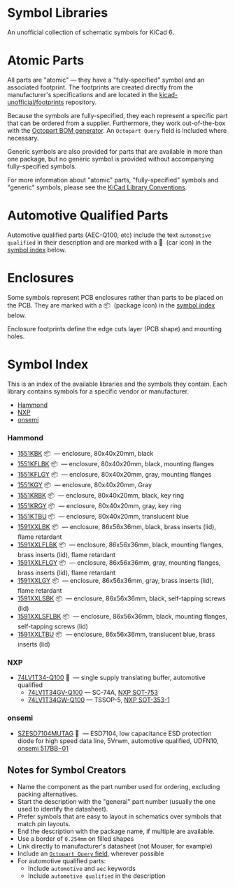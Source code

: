 
<!-- THIS FILE IS AUTOMATICALLY GENERATED. DO NOT EDIT! -->

# Symbol Libraries

An unofficial collection of schematic symbols for KiCad 6.

# Atomic Parts

All parts are "atomic" &mdash; they have a "fully-specified" symbol and an
associated footprint. The footprints are created directly from the
manufacturer's specifications and are located in the
[kicad-unofficial/footprints] repository.

Because the symbols are fully-specified, they each represent a specific part
that can be ordered from a supplier. Furthermore, they work out-of-the-box with
the [Octopart BOM generator]. An `Octopart Query` field is included where
necessary.

Generic symbols are also provided for parts that are available in more than one
package, but no generic symbol is provided without accompanying fully-specified
symbols.

For more information about "atomic" parts, "fully-specified" symbols and
"generic" symbols, please see the [KiCad Library Conventions].

# Automotive Qualified Parts

Automotive qualified parts (AEC-Q100, etc) include the text `automotive
qualified` in their description and are marked with a 🚗&nbsp; (car icon) in the
[symbol index] below.

# Enclosures

Some symbols represent PCB enclosures rather than parts to be placed on the PCB.
They are marked with a 📦&nbsp; (package icon) in the [symbol index] below.

Enclosure footprints define the edge cuts layer (PCB shape) and mounting holes.


# Symbol Index

This is an index of the available libraries and the symbols they contain. Each
library contains symbols for a specific vendor or manufacturer.

- [Hammond](#hammond)
- [NXP](#nxp)
- [onsemi](#onsemi)

### Hammond

- [1551KBK](https://www.hammfg.com/files/parts/pdf/1551KBK.pdf) 📦&nbsp; &mdash; enclosure, 80x40x20mm, black
- [1551KFLBK](https://www.hammfg.com/files/parts/pdf/1551KFLBK.pdf) 📦&nbsp; &mdash; enclosure, 80x40x20mm, black, mounting flanges
- [1551KFLGY](https://www.hammfg.com/files/parts/pdf/1551KFLGY.pdf) 📦&nbsp; &mdash; enclosure, 80x40x20mm, gray, mounting flanges
- [1551KGY](https://www.hammfg.com/files/parts/pdf/1551KGY.pdf) 📦&nbsp; &mdash; enclosure, 80x40x20mm, Gray
- [1551KRBK](https://www.hammfg.com/files/parts/pdf/1551KRBK.pdf) 📦&nbsp; &mdash; enclosure, 80x40x20mm, black, key ring
- [1551KRGY](https://www.hammfg.com/files/parts/pdf/1551KRGY.pdf) 📦&nbsp; &mdash; enclosure, 80x40x20mm, gray, key ring
- [1551KTBU](https://www.hammfg.com/files/parts/pdf/1551KTBU.pdf) 📦&nbsp; &mdash; enclosure, 80x40x20mm, translucent blue
- [1591XXLBK](https://www.hammfg.com/files/parts/pdf/1591XXLBK.pdf) 📦&nbsp; &mdash; enclosure, 86x56x36mm, black, brass inserts (lid), flame retardant
- [1591XXLFLBK](https://www.hammfg.com/files/parts/pdf/1591XXLFLBK.pdf) 📦&nbsp; &mdash; enclosure, 86x56x36mm, black, mounting flanges, brass inserts (lid), flame retardant
- [1591XXLFLGY](https://www.hammfg.com/files/parts/pdf/1591XXLFLGY.pdf) 📦&nbsp; &mdash; enclosure, 86x56x36mm, gray, mounting flanges, brass inserts (lid), flame retardant
- [1591XXLGY](https://www.hammfg.com/files/parts/pdf/1591XXLGY.pdf) 📦&nbsp; &mdash; enclosure, 86x56x36mm, gray, brass inserts (lid), flame retardant
- [1591XXLSBK](https://www.hammfg.com/files/parts/pdf/1591XXLSBK.pdf) 📦&nbsp; &mdash; enclosure, 86x56x36mm, black, self-tapping screws (lid)
- [1591XXLSFLBK](https://www.hammfg.com/files/parts/pdf/1591XXLSFLBK.pdf) 📦&nbsp; &mdash; enclosure, 86x56x36mm, black, mounting flanges, self-tapping screws (lid)
- [1591XXLTBU](https://www.hammfg.com/files/parts/pdf/1591XXLTBU.pdf) 📦&nbsp; &mdash; enclosure, 86x56x36mm, translucent blue, brass inserts (lid)

### NXP

- [74LV1T34-Q100](https://assets.nexperia.com/documents/data-sheet/74LV1T34_Q100.pdf) 🚗&nbsp; &mdash; single supply translating buffer, automotive qualified
  - [74LV1T34GV-Q100](https://assets.nexperia.com/documents/data-sheet/74LV1T34_Q100.pdf) &mdash; SC-74A, [NXP SOT-753](https://github.com/kicad-unofficial/footprints#user-content-nxp_sot-753)
  - [74LV1T34GW-Q100](https://assets.nexperia.com/documents/data-sheet/74LV1T34_Q100.pdf) &mdash; TSSOP-5, [NXP SOT-353-1](https://github.com/kicad-unofficial/footprints#user-content-nxp_sot-353-1)

### onsemi

- [SZESD7104MUTAG](https://www.onsemi.com/pdf/datasheet/esd7104-d.pdf) 🚗&nbsp; &mdash; ESD7104, low capacitance ESD protection diode for high speed data line, 5Vrwm, automotive qualified, UDFN10, [onsemi 517BB−01](https://github.com/kicad-unofficial/footprints#user-content-onsemi_517bb−01)

## Notes for Symbol Creators

- Name the component as the part number used for ordering, excluding packing alternatives.
- Start the description with the "general" part number (usually the one used to identify the datasheet).
- Prefer symbols that are easy to layout in schematics over symbols that match pin layouts.
- End the description with the package name, if multiple are available.
- Use a border of `0.254mm` on filled shapes
- Link directly to manufacturer's datasheet (not Mouser, for example)
- Include an [`Octopart Query` field](https://github.com/kicad-unofficial/bom/tree/main/octopart#readme), wherever possible
- For automotive qualified parts:
  - Include `automotive` and `aec` keywords
  - Include `automotive qualified` in the description

<!-- references -->

[kicad library conventions]: https://klc.kicad.org/general/g2/g2.1/

[octopart bom generator]:
https://github.com/kicad-unofficial/bom/tree/main/octopart#readme

[kicad-unofficial/footprints]: https://github.com/kicad-unofficial/footprints

[symbol index]: #symbol-index

